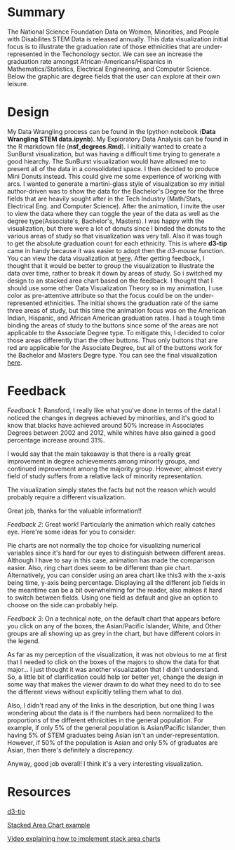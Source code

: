 # Summary
The National Science Foundation Data on Women, Minorities, and People with Disabilites STEM Data is released annually.  This data visualization initial focus is to illustrate the graduation rate of those ethnicities that are under-represented in the Techonology sector.  We can see an increase the graduation rate amongst African-Americans/Hispanics in Mathematics/Statistics, Electrical Engineering, and Computer Science.  Below the graphic are degree fields that the user can explore at their own leisure.   

# Design
My Data Wrangling process can be found in the Ipython notebook (**Data Wrangling STEM data.ipynb**).  My Exploratory Data Analysis can be found in the R markdown file (**nsf_degrees.Rmd**).  I initially wanted to create a SunBurst visualization, but was having a difficult time trying to generate a good hiearchy. The SunBurst visualization would have allowed me to present all of the data in a consolidated space. I then decided to produce Mini Donuts instead. This could give me some experience of working with arcs.  I wanted to generate a martini-glass style of visualization so my initial author-driven was to show the data for the Bachelor's Degree for the three fields that are heavily sought after in the Tech Industry (Math/Stats, Electrical Eng. and Computer Science).  After the animation, I invite the user to view the data where they can toggle the year of the data as well as the degree type(Associate's, Bachelor's, Masters).  I was happy with the visualization, but there were a lot of donuts since I binded the donuts to the various areas of study so that visualization was very tall. Also it was tough to get the absolute graduation count for each ethnicity.  This is where **d3-tip** came in handy because it was easier to adopt then the *d3-mouse* function.  You can view the data visualization at [here](http://bl.ocks.org/rmhyman/1b09cba5086f5f540bbb8465e6f0166e).  After getting feedback, I thought that it would be better to group the visualization to illustrate the data over time, rather to break it down by areas of study.  So i switched my design to an stacked area chart based on the feedback.  I thought that I should use some other Data Visualization Theory so in my animation, I use color as pre-attentive attribute so that the focus could be on the under-represented ethnicities. The initial shows the graduation rate of the same three areas of study, but this time the animation focus was on the American Indian, Hispanic, and African American graduation rates. I had a tough time binding the areas of study to the buttons since some of the areas are not applicable to the Associate Degree type. To mitigate this, I decided to color those areas differently than the other buttons.  Thus only buttons that are red are applicable for the Associate Degree, but all of the buttons work for the Bachelor and Masters Degre type. You can see the final visualization [here](http://bl.ocks.org/rmhyman/raw/3435445362fea7b9d91d8943cbc20141).
# Feedback
*Feedback 1*:
Ransford, I really like what you've done in terms of the data! I noticed the changes in degrees achieved by minorities, and it's good to know that blacks have achieved around 50% increase in Associates Degrees between 2002 and 2012, while whites have also gained a good percentage increase around 31%.

I would say that the main takeaway is that there is a really great improvement in degree achievements among minority groups, and continued improvement among the majority group. However, almost every field of study suffers from a relative lack of minority representation.

The visualization simply states the facts but not the reason which would probably require a different visualization.

Great job, thanks for the valuable information!!

*Feedback 2*:
Great work! Particularly the animation which really catches eye. Here're some ideas for you to consider:

Pie charts are not normally the top choice for visualizing numerical variables since it's hard for our eyes to distinguish between different areas. Although I have to say in this case, animation has made the comparison easier. Also, ring chart does seem to be different than pie chart. Alternatively, you can consider using an area chart like this3 with the x-axis being time, y-axis being percentage.
Displaying all the different job fields in the meantime can be a bit overwhelming for the reader, also makes it hard to switch between fields. Using one field as default and give an option to choose on the side can probably help.

*Feedback 3*:
On a technical note, on the default chart that appears before you click on any of the boxes, the Asian/Pacific Islander, White,  and Other groups are all showing up as grey in the chart, but have different colors in the legend. 

As far as my perception of the visualization, it was not obvious to me at first that I needed to click on the boxes of the majors to show the data for that major... I just thought it was another visualization that I didn't understand. So, a little bit of clarification could help (or better yet, change the design in some way that makes the viewer drawn to do what they need to do to see the different views without explicitly telling them what to do).

Also, I didn't read any of the links in the description, but one thing I was wondering about the data is if the numbers had been normalized to the proportions of the different ethnicities in the general population. For example, if only 5% of the general population is Asian/Pacific Islander, then having 5% of STEM graduates being Asian isn't an under-representation. However, if 50% of the population is Asian and only 5% of graduates are Asian, then there's definitely a discrepancy.

Anyway, good job overall! I think it's a very interesting visualization.


# Resources

[d3-tip](https://github.com/Caged/d3-tip)

[Stacked Area Chart example](https://bl.ocks.org/mbostock/3885211)

[Video explaining how to implement stack area charts](https://www.youtube.com/watch?v=5H7PSAqZ0Co)
